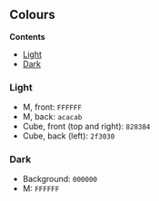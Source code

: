 ## Colours

**Contents**
- [Light](#Light)
- [Dark](#Dark)

### Light

* M, front: `FFFFFF`
* M, back:  `acacab`
* Cube, front (top and right): `828384`
* Cube, back (left): `2f3030`

### Dark

* Background: `000000`
* M: `FFFFFF`
